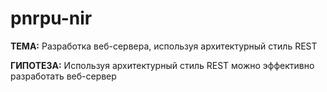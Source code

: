 # pnrpu-nir
**ТЕМА:** Разработка веб-сервера, используя архитектурный стиль REST

**ГИПОТЕЗА:** Используя архитектурный стиль REST можно эффективно разработать веб-сервер
